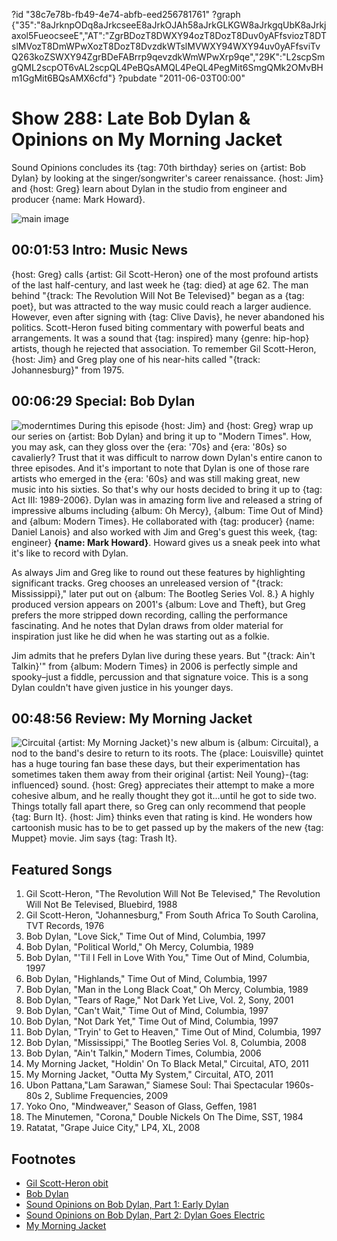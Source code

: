 ?id "38c7e78b-fb49-4e74-abfb-eed256781761"
?graph {"35":"8aJrknpODq8aJrkcseeE8aJrkOJAh58aJrkGLKGW8aJrkgqUbK8aJrkjaxol5FueocseeE","AT":"ZgrBDozT8DWXY94ozT8DozT8Duv0yAFfsviozT8DTslMVozT8DmWPwXozT8DozT8DvzdkWTslMVWXY94WXY94uv0yAFfsviTvQ263koZSWXY94ZgrBDeFABrrp9qevzdkWmWPwXrp9qe","29K":"L2scpSmgQML2scpOT6vAL2scpQL4PeBQsAMQL4PeQL4PegMit6SmgQMk2OMvBHm1GgMit6BQsAMX6cfd"}
?pubdate "2011-06-03T00:00"

# Show 288: Late Bob Dylan & Opinions on My Morning Jacket
Sound Opinions concludes its {tag: 70th birthday} series on {artist: Bob Dylan} by looking at the singer/songwriter's career renaissance. {host: Jim} and {host: Greg} learn about Dylan in the studio from engineer and producer {name: Mark Howard}.

![main image](https://static.soundopinions.org/images/2011/moderndylan.jpg)

## 00:01:53 Intro: Music News
{host: Greg} calls {artist: Gil Scott-Heron} one of the most profound artists of the last half-century, and last week he {tag: died} at age 62. The man behind "{track: The Revolution Will Not Be Televised}" began as a {tag: poet}, but was attracted to the way music could reach a larger audience. However, even after signing with {tag: Clive Davis}, he never abandoned his politics. Scott-Heron fused biting commentary with powerful beats and arrangements. It was a sound that {tag: inspired} many {genre: hip-hop} artists, though he rejected that association. To remember Gil Scott-Heron, {host: Jim} and Greg play one of his near-hits called "{track: Johannesburg}" from 1975.

## 00:06:29 Special: Bob Dylan
![moderntimes](https://static.soundopinions.org/assets/288/AT0.jpg)
During this episode {host: Jim} and {host: Greg} wrap up our series on {artist: Bob Dylan} and bring it up to "Modern Times". How, you may ask, can they gloss over the {era: '70s} and {era: '80s} so cavalierly? Trust that it was difficult to narrow down Dylan's entire canon to three episodes. And it's important to note that Dylan is one of those rare artists who emerged in the {era: '60s} and was still making great, new music into his sixties. So that's why our hosts decided to bring it up to {tag: Act III: 1989-2006}. Dylan was in amazing form live and released a string of impressive albums including {album: Oh Mercy}, {album: Time Out of Mind} and {album: Modern Times}. He collaborated with {tag: producer} {name: Daniel Lanois} and also worked with Jim and Greg's guest this week, {tag: engineer} **{name: Mark Howard}**. Howard gives us a sneak peek into what it's like to record with Dylan.

As always Jim and Greg like to round out these features by highlighting significant tracks. Greg chooses an unreleased version of "{track: Mississippi}," later put out on {album: The Bootleg Series Vol. 8.} A highly produced version appears on 2001's {album: Love and Theft}, but Greg prefers the more stripped down recording, calling the performance fascinating. And he notes that Dylan draws from older material for inspiration just like he did when he was starting out as a folkie.

Jim admits that he prefers Dylan live during these years. But "{track: Ain't Talkin}'" from {album: Modern Times} in 2006 is perfectly simple and spooky–just a fiddle, percussion and that signature voice. This is a song Dylan couldn't have given justice in his younger days.

## 00:48:56 Review: My Morning Jacket
![Circuital](https://static.soundopinions.org/assets/288/29K0.jpg)
{artist: My Morning Jacket}'s new album is {album: Circuital}, a nod to the band's desire to return to its roots. The {place: Louisville} quintet has a huge touring fan base these days, but their experimentation has sometimes taken them away from their original {artist: Neil Young}-{tag: influenced} sound. {host: Greg} appreciates their attempt to make a more cohesive album, and he really thought they got it...until he got to side two. Things totally fall apart there, so Greg can only recommend that people {tag: Burn It}. {host: Jim} thinks even that rating is kind. He wonders how cartoonish music has to be to get passed up by the makers of the new {tag: Muppet} movie. Jim says {tag: Trash It}.

## Featured Songs
1. Gil Scott-Heron, "The Revolution Will Not Be Televised," The Revolution Will Not Be Televised, Bluebird, 1988
2. Gil Scott-Heron, "Johannesburg," From South Africa To South Carolina, TVT Records, 1976
3. Bob Dylan, "Love Sick," Time Out of Mind, Columbia, 1997
4. Bob Dylan, "Political World," Oh Mercy, Columbia, 1989
5. Bob Dylan, "'Til I Fell in Love With You," Time Out of Mind, Columbia, 1997
6. Bob Dylan, "Highlands," Time Out of Mind, Columbia, 1997
7. Bob Dylan, "Man in the Long Black Coat," Oh Mercy, Columbia, 1989
8. Bob Dylan, "Tears of Rage," Not Dark Yet Live, Vol. 2, Sony, 2001
9. Bob Dylan, "Can't Wait," Time Out of Mind, Columbia, 1997
10. Bob Dylan, "Not Dark Yet," Time Out of Mind, Columbia, 1997
11. Bob Dylan, "Tryin' to Get to Heaven," Time Out of Mind, Columbia, 1997
12. Bob Dylan, "Mississippi," The Bootleg Series Vol. 8, Columbia, 2008
13. Bob Dylan, "Ain't Talkin," Modern Times, Columbia, 2006
14. My Morning Jacket, "Holdin' On To Black Metal," Circuital, ATO, 2011
15. My Morning Jacket, "Outta My System," Circuital, ATO, 2011
16. Ubon Pattana,"Lam Sarawan," Siamese Soul: Thai Spectacular 1960s-80s 2, Sublime Frequencies, 2009
17. Yoko Ono, "Mindweaver," Season of Glass, Geffen, 1981
18. The Minutemen, "Corona," Double Nickels On The Dime, SST, 1984
19. Ratatat, "Grape Juice City," LP4, XL, 2008

## Footnotes
- [Gil Scott-Heron obit](http://www.nytimes.com/2011/05/29/arts/music/gil-scott-heron-voice-of-black-culture-dies-at-62.html)
- [Bob Dylan](http://www.bobdylan.com/us/home)
- [Sound Opinions on Bob Dylan, Part 1: Early Dylan](/show/279)
- [Sound Opinions on Bob Dylan, Part 2: Dylan Goes Electric](/show/283)
- [My Morning Jacket](http://www.mymorningjacket.com/)
